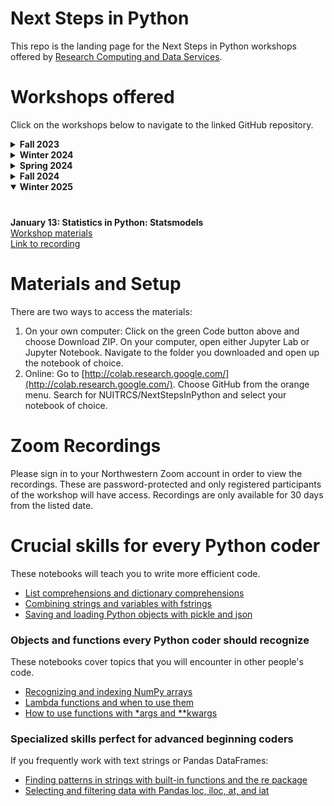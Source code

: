 # Next Steps in Python

This repo is the landing page for the Next Steps in Python workshops offered by [Research Computing and Data Services](https://www.it.northwestern.edu/departments/it-services-support/research/).

# Workshops offered

Click on the workshops below to navigate to the linked GitHub repository.

<details>
  <summary><b>Fall 2023</b></summary>

  ###
**October 11: Managing file paths with pathlib**
<br>[Materials to work on your own computer](https://github.com/nuitrcs/filepaths) 
<br>[Link to work on the cloud](https://colab.research.google.com/github/nuitrcs/filepaths/blob/main/filepaths.ipynb) 
<br>[Link to recording](https://northwestern.zoom.us/rec/share/4G8RcjcE4RY4lUKrO___n8ne8e6i0WqH0C2H0Lf_-C4qWnBsnWpEbj__i2kbXafv.lLGipFZKA9v4bsuo)

<br>**October 18: Opening files from URLs**
<br>[Materials to work on your own computer](https://github.com/nuitrcs/loadURLs)
<br>[Link to work on the cloud](https://colab.research.google.com/github/nuitrcs/loadURLs/blob/main/loadUrls.ipynb)
<br>[Link to recording](https://northwestern.zoom.us/rec/share/F6Insbv7aaciyq1R736s4DyrY8xxsh-Vlfb9dgCaBSe3QEe_0QuCQMy-o0Qzi-1-.ovde5JHcZQxRuAQb)

<br>**October 25: Level up your Pandas with `df.query` and `df.eval`**
<br>[Materials to work on your own computer](https://github.com/nuitrcs/NextStepsInPython/tree/master/QueryEval)
<br>[Link to work on the cloud](https://colab.research.google.com/github/nuitrcs/NextStepsInPython/blob/master/QueryEval/pandas_query_and_eval.ipynb)
<br>[Link to recording](https://northwestern.zoom.us/rec/share/dZNF9drmSdu9CmFikLKzovkEuA-XoHaLdaKk6iGCljGZEwSN-cQhCEJ0M20GFshj.iPXtlH8x5IDGdOQ-)

<br>**November 1: Saving and using your custom functions**
<br>[Materials to work on your own computer](https://github.com/nuitrcs/saveFunctions)
<br>[Link to work on the cloud](https://colab.research.google.com/github/nuitrcs/saveFunctions/blob/main/saveFunctions.ipynb)
<br>[Link to recording](https://northwestern.zoom.us/rec/share/3awuf6RxcTdJIY9G3G6JhU3ECoWTKibhsptghSoiRv-h5nRCEfypYn44nsclZ7Y.YGnb4UZBc9BADLVl)

<br>**November 8: Intro to creating your own object classes**
<br>[Materials to work on your own computer](https://github.com/nuitrcs/objectClasses)
<br>[Link to work on the cloud](https://colab.research.google.com/github/nuitrcs/objectClasses/blob/main/objectClasses.ipynb)
<br>[Link to recording](https://northwestern.zoom.us/rec/share/BmtJeNZsMzrW5hZYMmJdtXSgdFAzR_vy0z-YCeNbLTkeVQQWLCNh3-5tB4VGs8mP.6576jI2ZNqJX4Czb)

<br>**November 15: List comprehensions**
<br>[Materials to work on your own computer](https://github.com/aGitHasNoName/listComprehension)
<br>[Link to work on the cloud](https://colab.research.google.com/github/aGitHasNoName/listComprehension/blob/main/list.ipynb)
</details>

<details>
  <summary><b>Winter 2024</b></summary>

  ###
<br>**January 10: Colormaps**
<br>[Workshop materials](https://github.com/nuitrcs/colormaps)
<br>[Link to recording](https://northwestern.zoom.us/rec/share/7hrK0aR4Gl3YBFgafbTWYxi-2yNQ5nVyiEoNXtD_vaT2SnMAucJpOM2GH7djwnTo.qnV3fiSFddrgoFHj)

<br>**January 17: NetworkX**
<br>[Workshop Materials](https://github.com/nuitrcs/NetworkX)
<br> [Link to recording](https://northwestern.zoom.us/rec/share/hHyTmVZ9o9GYwWdpS48yiPir-uQPE1S4ixPt7RnJjAUMrD2QCPS8F9crdeDZyjuh.Rc14wpydBpKP5Pmp4)

<br>**January 31: Intro to Plotly**
<br>[Workshop matierals and installation instructions](https://github.com/nuitrcs/IntroToPlotly)
<br>[Link to recording](https://northwestern.zoom.us/rec/share/FhqyyMzcoxwI9wcKkLCLkc4QBC7ys_c9d2fAZb2r0a8jC38YRRPShT9e02ydCW3N.XKA1Rd5XU1IOWxVy)

<br>**February 7: Intro to Shiny**
<br>[Workshop matierals and installation instructions](https://github.com/nuitrcs/IntroToPyShiny)
<br>[Link to recording](https://northwestern.zoom.us/rec/share/RpG1dag-vAqKwMKiU-o37NfQguGJzkCAL5qZr520r7N0fMT1RCIVQIFBBCGlCyxl.McR63Hh-6PZKsM0F)

<br>**February 14: Intro to Quarto**
<br>[Workshop materials and installation instructions](https://github.com/nuitrcs/IntroToQuarto)
<br>[Link to recording](https://northwestern.zoom.us/rec/share/xQfwAYissbv5ak--0JfI4NqyUYnTS1z-Cj2y0nagrX-eMkm89p6RCh1PitiuJdn9.5hXukDmDa0vBFwqu)

<br>**February 28: Mesa for Agent Based Modeling**
<br>[Workshop materials](https://github.com/nuitrcs/Mesa)
<br>[Link to recording](https://northwestern.zoom.us/rec/share/oAsB8DaTMtBPiPc2An-h6H2SgWp7eq5T5a0148wAt4ZQNXR7_RLqoC7WqL1AKZTA.SWB-oKOdo8JiV3kK)

<br>**March 6: Intro to Polars for large scale data analysis**
<br>[Workshop materials](https://github.com/nuitrcs/NSIP-polars)
<br>[Link to recording](https://northwestern.zoom.us/rec/share/wV9-nDuYsHZDkKAkZra4p0Hix3thVo8dSVHWLrTy8C7TFzShHLKqL7Y211KplnVK.72J5-Mc800-Gh3Uz)
</details>

<details>
  <summary><b>Spring 2024</b></summary>

  ###
<br>**April 10: Bayesian Inference in STAN**
<br>[Workshop materials](https://github.com/nuitrcs/bayesian_inference_stan)
<br>[Link to recording](https://northwestern.zoom.us/rec/share/ft4NysmMoHWT8fMk2xN1OjDNLURkJzBg_g0Qu3B-RuWct6TvicprSH4w_S4XCbK0.Irfh3h_peaxGYOpY)

<br>**April 17: Creating Interactive Figures with Python + Bokeh**
<br>[Workshop materials](https://github.com/nuitrcs/IntroToBokeh)
<br>*Please note*: For this workshop, it will be best to work on your local computer, instead of Google Colab.  Please follow the installation instructions from the workshop materials (linked above).
<br>[Link to recording](https://northwestern.zoom.us/rec/share/aTa07kzWzNHvW5QIZUrSowf7SOXFV82Hd-vbImfTuhwIcDCJXHJZMIw9i1oAjlmy.xX1wqShcohdBcFny)

<br>**April 24: Statistics in Python: Statsmodels**
<br>[Workshop materials](https://github.com/nuitrcs/statistics_in_python_statsmodels)
<br>[Link to recording](https://northwestern.zoom.us/rec/share/uXiG1COxSncCqsYwIajdoloEX_J0esqY-NB805jg7yj9GJp2iTTB5xFSFGAHesJo.RE87gIvbll4fqJJH)

<br>**May 1: Efficient looping with Itertools**
<br>[Workshop materials](https://github.com/nuitrcs/NSIP-itertools)
<br>[Link to recording](https://northwestern.zoom.us/rec/share/d-5mOzvm2mlZ6q5Lmsr4Kmg4fvHzad2t-9bzSUeZxtNNF-5SmUc3JpVVfIYbMIMV.6BNjNMJq4aDoS9mp)

<br>**May 8: Intro to web scraping with Selenium**
<br>[Workshop materials](https://github.com/nuitrcs/intro_to_web_scraping_selenium)
<br>[Link to recording](https://northwestern.zoom.us/rec/share/7COzAvRbPo1P5a4eElUHrF6FwcbzXisUVqopj423Ai1Ay2QhifAMrZDxm9Agx6xE.kCMfJuNvNNwmBfG1)

<br>**May 15: Computing distance (or similarity) for different data types**
<br>[Workshop materials](https://github.com/nuitrcs/python_computing_distance)
<br>[Link to recording](https://northwestern.zoom.us/rec/share/VmsTJmax7vYKe3k3VPi1nxNbgEAxcUrwWFyjl7kNWZPiuyk9CK6ZllQba-0LVOXA.EkoFYwoXaJr6J6Bq)

<br>**May 22: Parsing text with NLTK**
<br>[Workshop materials](https://github.com/nuitrcs/parsing_text_nltk)
<br>[Link to recording](https://northwestern.zoom.us/rec/share/uWrnAA5B4FtlAOXn_l-S5gCkO_UDvBFYT87_Yi6sKBXjxy8GUkA53f_dUn9MvfYv.dvm5FHc9MPSiSoG3)
</details>

<details>
  <summary><b>Fall 2024</b></summary>

   ###
<br>**September 30: NumPy 2.0.0 Is Here. What Does That Mean?**
<br>[Workshop materials](https://github.com/nuitrcs/nsip-numpy-2.0)
<br>[Link to recording](https://northwestern.zoom.us/rec/share/4uIelqFHpvVblqZSRuukYxApWH78FMDVQ27jdO1xnvo6goKL7wGP8EHN-7bU4vFl.L41_p135iGPd62d_)

<br>**November 4: Virtual Environments**
<br>[Workshop materials](https://github.com/nuitrcs/IntroToConda)
<br>[Link to recording](https://northwestern.zoom.us/rec/share/sbeYhmY74XxnAlxtV-7LEx5-44U_-9iwbW-becJS6KE7S3RIxltHe3dtzf7RmOvq._D9cb7lcUBiMcDa4)
  

  ###

</details>

<details open>
  <summary><b>Winter 2025</b></summary>

   ###
<br>**January 13: Statistics in Python: Statsmodels**
<br>[Workshop materials](https://github.com/nuitrcs/statistics_in_python_statsmodels)
<br>[Link to recording](https://northwestern.zoom.us/rec/share/tslneSOZXQ9dhhkMrGsCQWmIQi_G-0GnUbG2t_B0-0LjrEG4y1ofirE-wTlDiZzH.ZtLLYL2hxepIjcQm)

  ###

</details>

# Materials and Setup

There are two ways to access the materials:
1. On your own computer: Click on the green Code button above and choose Download ZIP. On your computer, open either Jupyter Lab or Jupyter Notebook. Navigate to the folder you downloaded and open up the notebook of choice.
2. Online: Go to [http://colab.research.google.com/](http://colab.research.google.com/). Choose GitHub from the orange menu. Search for NUITRCS/NextStepsInPython and select your notebook of choice.

# Zoom Recordings

Please sign in to your Northwestern Zoom account in order to view the recordings. These are password-protected and only registered participants of the workshop will have access. Recordings are only available for 30 days from the listed date.

# Crucial skills for every Python coder 
These notebooks will teach you to write more efficient code.
- [List comprehensions and dictionary comprehensions](https://github.com/nuitrcs/NextStepsInPython/tree/master/listComprehension)
- [Combining strings and variables with fstrings](https://github.com/nuitrcs/NextStepsInPython/tree/master/fstrings)
- [Saving and loading Python objects with pickle and json](https://github.com/nuitrcs/NextStepsInPython/tree/master/pickleJson)

### Objects and functions every Python coder should recognize
These notebooks cover topics that you will encounter in other people's code.
- [Recognizing and indexing NumPy arrays](https://github.com/nuitrcs/NextStepsInPython/tree/master/numpyArrays)
- [Lambda functions and when to use them](https://github.com/nuitrcs/NextStepsInPython/tree/master/lambdas)
- [How to use functions with \*args and \*\*kwargs](https://github.com/nuitrcs/NextStepsInPython/tree/master/argsKwargs)

### Specialized skills perfect for advanced beginning coders
If you frequently work with text strings or Pandas DataFrames:
- [Finding patterns in strings with built-in functions and the re package](https://github.com/nuitrcs/NextStepsInPython/tree/master/stringPatterns)
- [Selecting and filtering data with Pandas loc, iloc, at, and iat](https://github.com/nuitrcs/NextStepsInPython/tree/master/pandasLoc)
